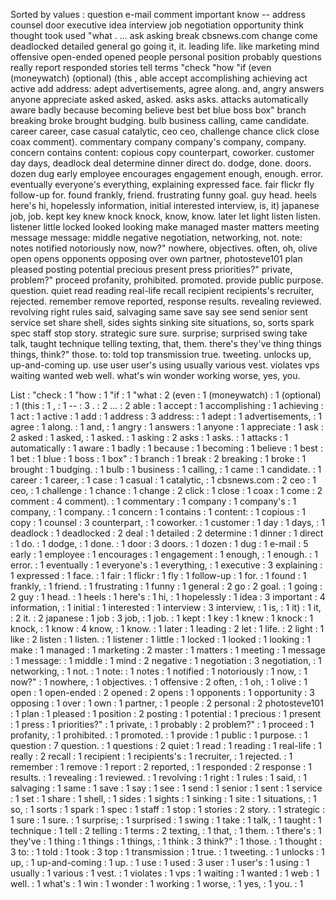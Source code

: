 Sorted by values :
question e-mail comment important know -- address counsel door executive idea interview job negotiation opportunity think thought took used "what . ... ask asking break cbsnews.com change come deadlocked detailed general go going it, it. leading life. like marketing mind offensive open-ended opened people personal position probably questions really report responded stories tell terms "check "how "if (even (moneywatch) (optional) (this , able accept accomplishing achieving act active add address: adept advertisements, agree along. and, angry answers anyone appreciate asked asked, asked. asks asks. attacks automatically aware badly because becoming believe best bet blue boss box" branch breaking broke brought budging. bulb business calling, came candidate. career career, case casual catalytic, ceo ceo, challenge chance click close coax comment). commentary company company's company, company. concern contains content: copious copy counterpart, coworker. customer day days, deadlock deal determine dinner direct do. dodge, done. doors. dozen dug early employee encourages engagement enough, enough. error. eventually everyone's everything, explaining expressed face. fair flickr fly follow-up for. found frankly, friend. frustrating funny goal. guy head. heels here's hi, hopelessly information, initial interested interview, is, it) japanese job, job. kept key knew knock knock, know, know. later let light listen listen. listener little locked looked looking make managed master matters meeting message message: middle negative negotiation, networking, not. note: notes notified notoriously now, now?" nowhere, objectives. often, oh, olive open opens opponents opposing over own partner, photosteve101 plan pleased posting potential precious present press priorities?" private, problem?" proceed profanity, prohibited. promoted. provide public purpose. question. quiet read reading real-life recall recipient recipients's recruiter, rejected. remember remove reported, response results. revealing reviewed. revolving right rules said, salvaging same save say see send senior sent service set share shell, sides sights sinking site situations, so, sorts spark spec staff stop story. strategic sure sure. surprise; surprised swing take talk, taught technique telling texting, that, them. there's they've thing things things, think?" those. to: told top transmission true. tweeting. unlocks up, up-and-coming up. use user user's using usually various vest. violates vps waiting wanted web well. what's win wonder working worse, yes, you. 

List :
"check : 1
"how : 1
"if : 1
"what : 2
(even : 1
(moneywatch) : 1
(optional) : 1
(this : 1
, : 1
-- : 3
. : 2
... : 2
able : 1
accept : 1
accomplishing : 1
achieving : 1
act : 1
active : 1
add : 1
address : 3
address: : 1
adept : 1
advertisements, : 1
agree : 1
along. : 1
and, : 1
angry : 1
answers : 1
anyone : 1
appreciate : 1
ask : 2
asked : 1
asked, : 1
asked. : 1
asking : 2
asks : 1
asks. : 1
attacks : 1
automatically : 1
aware : 1
badly : 1
because : 1
becoming : 1
believe : 1
best : 1
bet : 1
blue : 1
boss : 1
box" : 1
branch : 1
break : 2
breaking : 1
broke : 1
brought : 1
budging. : 1
bulb : 1
business : 1
calling, : 1
came : 1
candidate. : 1
career : 1
career, : 1
case : 1
casual : 1
catalytic, : 1
cbsnews.com : 2
ceo : 1
ceo, : 1
challenge : 1
chance : 1
change : 2
click : 1
close : 1
coax : 1
come : 2
comment : 4
comment). : 1
commentary : 1
company : 1
company's : 1
company, : 1
company. : 1
concern : 1
contains : 1
content: : 1
copious : 1
copy : 1
counsel : 3
counterpart, : 1
coworker. : 1
customer : 1
day : 1
days, : 1
deadlock : 1
deadlocked : 2
deal : 1
detailed : 2
determine : 1
dinner : 1
direct : 1
do. : 1
dodge, : 1
done. : 1
door : 3
doors. : 1
dozen : 1
dug : 1
e-mail : 5
early : 1
employee : 1
encourages : 1
engagement : 1
enough, : 1
enough. : 1
error. : 1
eventually : 1
everyone's : 1
everything, : 1
executive : 3
explaining : 1
expressed : 1
face. : 1
fair : 1
flickr : 1
fly : 1
follow-up : 1
for. : 1
found : 1
frankly, : 1
friend. : 1
frustrating : 1
funny : 1
general : 2
go : 2
goal. : 1
going : 2
guy : 1
head. : 1
heels : 1
here's : 1
hi, : 1
hopelessly : 1
idea : 3
important : 4
information, : 1
initial : 1
interested : 1
interview : 3
interview, : 1
is, : 1
it) : 1
it, : 2
it. : 2
japanese : 1
job : 3
job, : 1
job. : 1
kept : 1
key : 1
knew : 1
knock : 1
knock, : 1
know : 4
know, : 1
know. : 1
later : 1
leading : 2
let : 1
life. : 2
light : 1
like : 2
listen : 1
listen. : 1
listener : 1
little : 1
locked : 1
looked : 1
looking : 1
make : 1
managed : 1
marketing : 2
master : 1
matters : 1
meeting : 1
message : 1
message: : 1
middle : 1
mind : 2
negative : 1
negotiation : 3
negotiation, : 1
networking, : 1
not. : 1
note: : 1
notes : 1
notified : 1
notoriously : 1
now, : 1
now?" : 1
nowhere, : 1
objectives. : 1
offensive : 2
often, : 1
oh, : 1
olive : 1
open : 1
open-ended : 2
opened : 2
opens : 1
opponents : 1
opportunity : 3
opposing : 1
over : 1
own : 1
partner, : 1
people : 2
personal : 2
photosteve101 : 1
plan : 1
pleased : 1
position : 2
posting : 1
potential : 1
precious : 1
present : 1
press : 1
priorities?" : 1
private, : 1
probably : 2
problem?" : 1
proceed : 1
profanity, : 1
prohibited. : 1
promoted. : 1
provide : 1
public : 1
purpose. : 1
question : 7
question. : 1
questions : 2
quiet : 1
read : 1
reading : 1
real-life : 1
really : 2
recall : 1
recipient : 1
recipients's : 1
recruiter, : 1
rejected. : 1
remember : 1
remove : 1
report : 2
reported, : 1
responded : 2
response : 1
results. : 1
revealing : 1
reviewed. : 1
revolving : 1
right : 1
rules : 1
said, : 1
salvaging : 1
same : 1
save : 1
say : 1
see : 1
send : 1
senior : 1
sent : 1
service : 1
set : 1
share : 1
shell, : 1
sides : 1
sights : 1
sinking : 1
site : 1
situations, : 1
so, : 1
sorts : 1
spark : 1
spec : 1
staff : 1
stop : 1
stories : 2
story. : 1
strategic : 1
sure : 1
sure. : 1
surprise; : 1
surprised : 1
swing : 1
take : 1
talk, : 1
taught : 1
technique : 1
tell : 2
telling : 1
terms : 2
texting, : 1
that, : 1
them. : 1
there's : 1
they've : 1
thing : 1
things : 1
things, : 1
think : 3
think?" : 1
those. : 1
thought : 3
to: : 1
told : 1
took : 3
top : 1
transmission : 1
true. : 1
tweeting. : 1
unlocks : 1
up, : 1
up-and-coming : 1
up. : 1
use : 1
used : 3
user : 1
user's : 1
using : 1
usually : 1
various : 1
vest. : 1
violates : 1
vps : 1
waiting : 1
wanted : 1
web : 1
well. : 1
what's : 1
win : 1
wonder : 1
working : 1
worse, : 1
yes, : 1
you. : 1
